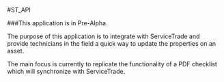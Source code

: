 #ST_API

###This application is in Pre-Alpha.

The purpose of this application is to integrate with ServiceTrade and provide technicians in the field a quick way to update the properties on an asset.

The main focus is currently to replicate the functionality of a PDF checklist which will synchronize with ServiceTrade.